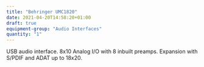 ```yaml
---
title: "Behringer UMC1820"
date: 2021-04-20T14:58:20+01:00
draft: true
equipment-group: "Audio Interfaces"
quantity: "1"
---
```


USB audio interface. 8x10 Analog I/O with 8 inbuilt preamps. Expansion with S/PDIF and ADAT up to 18x20.